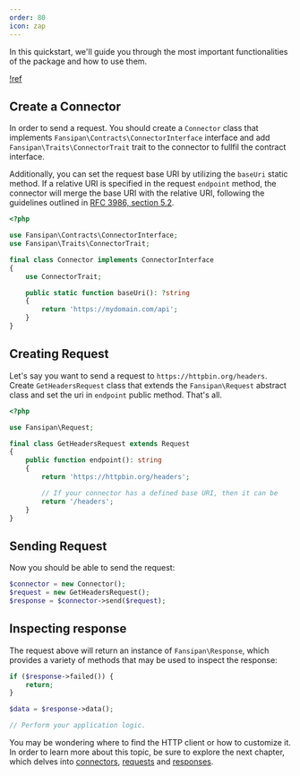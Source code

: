 ```yaml
---
order: 80
icon: zap
---
```


In this quickstart, we'll guide you through the most important functionalities of the package and how to use them.

[!ref](./installation.md)

## Create a Connector

In order to send a request. You should create a `Connector` class that implements `Fansipan\Contracts\ConnectorInterface` interface and add `Fansipan\Traits\ConnectorTrait` trait to the connector to fullfil the contract interface.

Additionally, you can set the request base URI by utilizing the `baseUri` static method. If a relative URI is specified in the request `endpoint` method, the connector will merge the base URI with the relative URI, following the guidelines outlined in [RFC 3986, section 5.2](https://www.rfc-editor.org/rfc/rfc3986#section-5.2).

```php
<?php

use Fansipan\Contracts\ConnectorInterface;
use Fansipan\Traits\ConnectorTrait;

final class Connector implements ConnectorInterface
{
    use ConnectorTrait;

    public static function baseUri(): ?string
    {
        return 'https://mydomain.com/api';
    }
}
```

## Creating Request

Let's say you want to send a request to `https://httpbin.org/headers`. Create `GetHeadersRequest` class that extends the `Fansipan\Request` abstract class and set the uri in `endpoint` public method. That's all.

```php
<?php

use Fansipan\Request;

final class GetHeadersRequest extends Request
{
    public function endpoint(): string
    {
        return 'https://httpbin.org/headers';

        // If your connector has a defined base URI, then it can be
        return '/headers';
    }
}
```

## Sending Request

Now you should be able to send the request:

```php
$connector = new Connector();
$request = new GetHeadersRequest();
$response = $connector->send($request);
```

## Inspecting response

The request above will return an instance of `Fansipan\Response`, which provides a variety of methods that may be used to inspect the response:

```php
if ($response->failed()) {
    return;
}

$data = $response->data();

// Perform your application logic.
```

You may be wondering where to find the HTTP client or how to customize it. In order to learn more about this topic, be sure to explore the next chapter, which delves into [connectors](./../basic/connectors.md), [requests](./../basic/requests.md) and [responses](./../basic/responses.md).
